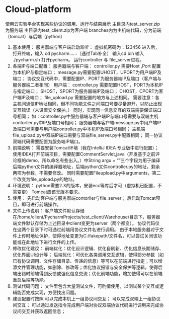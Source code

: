 # Cloud-platform
使用云实验平台实现某些协议的调用、运行与结果展示
主目录内test_server.zip为服务端
主目录内test_client.zip为客户端
branches内为主机端代码，分为前端（tomcat）与后端（python）


1.	基本使用：
	服务器端与客户端启动监听：
	虚拟机密码为：123456
	进入后，打开终端，输入 cd pycharm……（通过Tab补全）
	输入cd bin
	输入 ./pycharm.sh 打开pycharm。
	运行controller 与 file_server进程。
2.	各端IP与端口配置：
	服务器端与客户端：
	controller.py 需要Host ,Port 配置为本机IP与指定端口；
	message.py需要配置UHOST，UPORT为用户端IP及端口；
	协议交互代码中，需要配置IP、PORT为服务器端IP及端口（客户端与服务器端二者相同）
	用户端：
	controller.py 需要配置HOST，PORT为本机IP与指定端口；
	SHOST，SPORT为服务器端IP及端口；
	CHOST，CPORT为客户端IP及端口；
	file_upload.py 需要配置的地方与上述相同。
需要注意：各主机间通信IP地址相同，但不同功能文件之间端口号要尽量避开，以防止出现交互错误（未设置安全保护。）
同时，实现同一信息交互的双端需要保证端口号相同；
如：controller.py中服务器端与客户端IP与端口号需要与双端主机contorller.py中IP及端口号相同；
服务器端与客户端message.py中用户端IP及端口号需要与用户端controller.py中本机IP及端口号相同；
主机端file_upload.py中双端IP端口需要与双端file_server.py中配置相同；
同一协议双端代码需要配置为服务端IP端口。
3.	前端说明：
	需要安装Tomcat环境（我在IntelliJ IDEA 专业版中进行配置）；
	使用IDEA打开前端项目，需要配置CommentServlet,java（开发基于之前评论框的demo，所以命名有些出入。）中String argu = “”三个字段为用于编译后端python文件的编译器地址，后端python文件controller.py的地址，剩余两项为参数，不需要修改。
	同时需要配置Fileupload.py中arguments，第二个改变为file_upload.py的地址。
4.	环境说明：
	python需要2.X的版本，安装ecc等库后才可（虚拟机已配置，不需变更）
	Tomcat应该无版本要求。
5.	使用：
	先启动客户端与服务器端contorller与file_server；
	后启动Tomcat项目，即可进行前端操作。
6.	文件上传说明：
	客户端文件默认存储在/home/client/PycharmProjects/test_client/Warehouse/目录下，服务器端文件默认存储为上述目录中client变更为server（两个都变）。
	协议代码仅在这两个目录下时可通过前端用协议文件名进行调用。
	由于本地服务器对于文件上传时地址保护，使得地址变更为C:/fakepath/文件名，可以尝试关闭该功能或在此地址下进行文件的上传。
7.	修改优化建议：
	前端优化：优化设计逻辑、优化自刷新、优化信息长期储存、优化界面UI设计等；
	后端优化：可优化各类调用交互逻辑，使得部分参数（如已有协议调用、文件存储目录、传递的信息）等可以在前端进行指定；可以增添文件管理功能，如删除、修改等；优化协议报错与安全保护等逻辑，使得后端出错时前端得到反馈或强化信息交流；优化前端功能，增加使得可以在前端重启后端等功能。
8.	测试代码问题：
	文件里包含大量测试文件，可酌情使用，以测试某个交互或逻辑能否完成实现，方便找出问题。
9.	建议配置时按照
	可以完成本机上一组协议间交互；
	可以完成双端上一组协议间交互；
	可以通过发送指令完成用户端对协议双端协议代码进行调用来完成协议间交互并获取返回信息；
